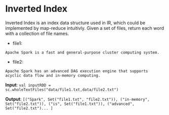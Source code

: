 # Inverted Index

Inverted Index is an index data structure used in IR, which could be implemented by map-reduce intuitivly.
Given a set of files, return each word with a collection of file names. 

* file1:
```
Apache Spark is a fast and general-purpose cluster computing system.
```
* file2:
```
Apache Spark has an advanced DAG execution engine that supports acyclic data flow and in-memory computing.
```

**Input**: `val inputRDD = sc.wholeTextFiles("data/file1.txt,data/file2.txt")` 

**Output**: `[("Spark", Set("file1.txt", "file2.txt")), ("in-memory", Set("file2.txt")), ("is", Set("file1.txt")), ("advanced", Set("file2.txt")... ]`

